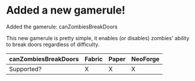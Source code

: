 # Added a new gamerule!

Added the gamerule: canZombiesBreakDoors

This new gamerule is pretty simple, it enables (or disables) zombies' ability to break doors regardless of difficulty.


| canZombiesBreakDoors | Fabric | Paper | NeoForge |
|----------------------|--------|-------|----------|
| Supported?           | X      | X     | X        |
